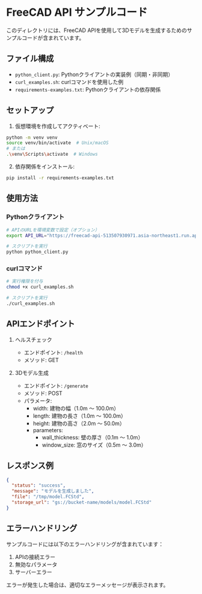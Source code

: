 # FreeCAD API サンプルコード

このディレクトリには、FreeCAD APIを使用して3Dモデルを生成するためのサンプルコードが含まれています。

## ファイル構成

- `python_client.py`: Pythonクライアントの実装例（同期・非同期）
- `curl_examples.sh`: curlコマンドを使用した例
- `requirements-examples.txt`: Pythonクライアントの依存関係

## セットアップ

1. 仮想環境を作成してアクティベート:
```bash
python -m venv venv
source venv/bin/activate  # Unix/macOS
# または
.\venv\Scripts\activate  # Windows
```

2. 依存関係をインストール:
```bash
pip install -r requirements-examples.txt
```

## 使用方法

### Pythonクライアント

```bash
# APIのURLを環境変数で設定（オプション）
export API_URL="https://freecad-api-513507930971.asia-northeast1.run.app"

# スクリプトを実行
python python_client.py
```

### curlコマンド

```bash
# 実行権限を付与
chmod +x curl_examples.sh

# スクリプトを実行
./curl_examples.sh
```

## APIエンドポイント

1. ヘルスチェック
   - エンドポイント: `/health`
   - メソッド: GET

2. 3Dモデル生成
   - エンドポイント: `/generate`
   - メソッド: POST
   - パラメータ:
     - width: 建物の幅（1.0m ～ 100.0m）
     - length: 建物の長さ（1.0m ～ 100.0m）
     - height: 建物の高さ（2.0m ～ 50.0m）
     - parameters:
       - wall_thickness: 壁の厚さ（0.1m ～ 1.0m）
       - window_size: 窓のサイズ（0.5m ～ 3.0m）

## レスポンス例

```json
{
  "status": "success",
  "message": "モデルを生成しました",
  "file": "/tmp/model.FCStd",
  "storage_url": "gs://bucket-name/models/model.FCStd"
}
```

## エラーハンドリング

サンプルコードには以下のエラーハンドリングが含まれています：

1. APIの接続エラー
2. 無効なパラメータ
3. サーバーエラー

エラーが発生した場合は、適切なエラーメッセージが表示されます。 
